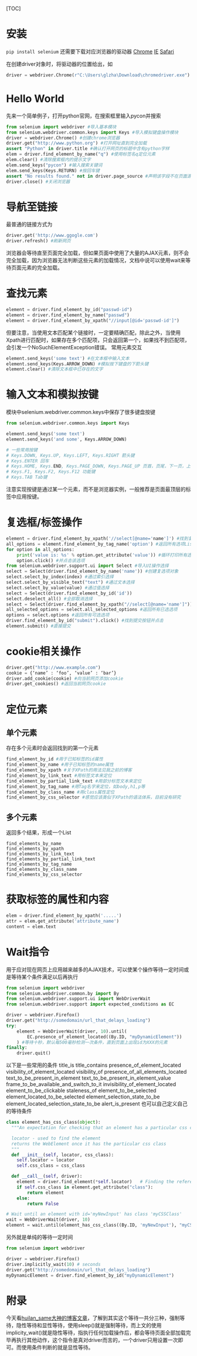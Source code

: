 [TOC]

# 安装
`pip install selenium`
还需要下载对应浏览器的驱动器
[Chrome](https://sites.google.com/chromium.org/driver/downloads) [IE](https://developer.microsoft.com/en-us/microsoft-edge/tools/webdriver/) [Safari](https://webkit.org/blog/6900/webdriver-support-in-safari-10/)

在创建driver对象时，将驱动器的位置给出，如

```python
driver = webdriver.Chrome(r"C:\Users\glzha\Download\chromedriver.exe")
```

# Hello World

先来一个简单例子，打开python官网，在搜索框里输入pycon并搜索
```python
from selenium import webdriver #导入基本模块
from selenium.webdriver.common.keys import Keys #导入模拟键盘操作模块
driver = webdriver.Chrome() #创建chrome浏览器
driver.get("http://www.python.org") #打开网址直到完全加载
assert "Python" in driver.title #确认打开网页的标题中含有python字样
elem = driver.find_element_by_name("q") #使用标签名q定位元素
elem.clear() #清除搜索框内的提示文字
elem.send_keys("pycon") #输入搜索关键词
elem.send_keys(Keys.RETURN) #按回车键
assert "No results found." not in driver.page_source #声明该字段不在页面源码中
driver.close() #关闭浏览器
```

# 导航至链接
最普通的链接方式为
```python
driver.get('http://www.ggogle.com')
driver.refresh() #刷新网页
```
浏览器会等待直至页面完全加载，但如果页面中使用了大量的AJAX元素，则不会完全加载，因为浏览器无法判断这些元素的加载情况，文档中说可以使用wait来等待页面元素的完全加载。

# 查找元素
```python
element = driver.find_element_by_id("passwd-id")
element = driver.find_element_by_name("passwd")
element = driver.find_element_by_xpath("//input[@id='passwd-id']")
```
但要注意，当使用文本匹配某个链接时，一定要精确匹配，除此之外，当使用Xpath进行匹配时，如果存在多个匹配项，只会返回第一个，如果找不到匹配项，会引发一个NoSuchElementException错误。
常用元素交互
```python
element.send_keys('some text') #在文本框中输入文本
element.send_keys(Keys.ARROW_DOWN) #模拟按下键盘的下箭头键
element.clear() #清除文本框中已存在的文字
```
# 输入文本和模拟按键

模块中selenium.webdriver.common.keys中保存了很多键盘按键

```python
from selenium.webdriver.common.keys import Keys

element.send_keys('some text')
element.send_keys('and some', Keys.ARROW_DOWN)

# 一些常用按键
# Keys.DOWN, Keys.UP, Keys.LEFT, Keys.RIGHT 箭头键
# Keys.ENTER 回车
# Keys.HOME, Keys.END, Keys.PAGE_DOWN, Keys.PAGE_UP 页首，页尾，下一页，上一页
# Keys.F1, Keys.F2, Keys.F12 功能键
# Keys.TAB Tab键
```

注意实现按键是通过某一个元素，而不是浏览器实例，一般推荐是页面最顶层的<html>标签中应用按键。

# 复选框/标签操作

```python
element = driver.find_element_by_xpath('//select[@name='name']') #找到复选项表单
all_options = element.find_element_by_tag_name('option') #返回所有选项List
for option in all_options:
    print('value is: %s' % option.get_attribute('value')) #循环打印所有选项值
    option.click() #并点击该选项
from selenium.webdriver.support.ui import Select #导入UI操作选择
select = Select(driver.find_element_by_name('name')) #创建复选项对象
select.select_by_index(index) #通过索引选择
select.select_by_visible_text("text") #通过文本选择
select.select_by_value(value) #通过值选择
select = Select(driver.find_element_by_id('id'))
select.deselect_all() #全部取消选择
select = Select(driver.find_element_by_xpath("//select[@name='name']"))
all_selected_options = select.all_selected_options #返回所有已选选项
options = select.options #返回所有可选选项
driver.find_element_by_id("submit").click() #找到提交按钮并点击
element.submit() #直接提交
```

# cookie相关操作
```python
driver.get("http://www.example.com")
cookie = {‘name’ : ‘foo’, ‘value’ : ‘bar’}
driver.add_cookie(cookie) #向当前网页添加cookie
driver.get_cookies() #返回当前网页cookie
```

# 定位元素
## 单个元素
存在多个元素时会返回找到的第一个元素
```python
find_element_by_id #用于已知标签的id属性
find_element_by_name #用于已知标签的name属性
find_element_by_xpath #关于XPath的用法见我之前的博客
find_element_by_link_text #用标签文本来定位
find_element_by_partial_link_text #用部分标签文本来定位
find_element_by_tag_name #用Tag名字来定位，如body,h1,p等
find_element_by_class_name #用class属性定位
find_element_by_css_selector #感觉应该类似于XPath的语法体系，目前没有研究
```
## 多个元素
返回多个结果，形成一个List
```
find_elements_by_name
find_elements_by_xpath
find_elements_by_link_text
find_elements_by_partial_link_text
find_elements_by_tag_name
find_elements_by_class_name
find_elements_by_css_selector
```

# 获取标签的属性和内容
```python
elem = driver.find_element_by_xpath('.....')
attr = elem.get_attribute('attribute_name')
content = elem.text
```

# Wait指令

用于应对现在网页上应用越来越多的AJAX技术，可以使某个操作等待一定时间或是等待某个条件满足以后再执行

```python
from selenium import webdriver
from selenium.webdriver.common.by import By
from selenium.webdriver.support.ui import WebDriverWait
from selenium.webdriver.support import expected_conditions as EC

driver = webdriver.Firefox()
driver.get("http://somedomain/url_that_delays_loading")
try:
    element = WebDriverWait(driver, 10).until(
        EC.presence_of_element_located((By.ID, "myDynamicElement"))
    ) #等待十秒，默认每500毫秒检测一次条件，直到页面上出现id为XXX的元素
finally:
    driver.quit()
```
以下是一些常用的条件
title_is
title_contains
presence_of_element_located
visibility_of_element_located
visibility_of
presence_of_all_elements_located
text_to_be_present_in_element
text_to_be_present_in_element_value
frame_to_be_available_and_switch_to_it
invisibility_of_element_located
element_to_be_clickable
staleness_of
element_to_be_selected
element_located_to_be_selected
element_selection_state_to_be
element_located_selection_state_to_be
alert_is_present
也可以自己定义自己的等待条件
```python
class element_has_css_class(object):
  """An expectation for checking that an element has a particular css class.

  locator - used to find the element
  returns the WebElement once it has the particular css class
  """
  def __init__(self, locator, css_class):
    self.locator = locator
    self.css_class = css_class

  def __call__(self, driver):
    element = driver.find_element(*self.locator)   # Finding the referenced element
    if self.css_class in element.get_attribute("class"):
        return element
    else:
        return False

# Wait until an element with id='myNewInput' has class 'myCSSClass'
wait = WebDriverWait(driver, 10)
element = wait.until(element_has_css_class((By.ID, 'myNewInput'), "myCSSClass"))
```
另外就是单纯的等待一定时间
```python
from selenium import webdriver

driver = webdriver.Firefox()
driver.implicitly_wait(10) # seconds
driver.get("http://somedomain/url_that_delays_loading")
myDynamicElement = driver.find_element_by_id("myDynamicElement")
```

# 附录

今天看[huilan_same大神的博客文章](https://blog.csdn.net/huilan_same/article/details/52544521)，了解到其实这个等待一共分三种，强制等待，隐性等待和显性等待，使用sleep()就是强制等待，而上文的使用implicity_wait()就是隐性等待，指执行任何加载操作后，都会等待页面全部加载完毕再执行其他动作，这个指令是真对driver而言的，一个driver只用设置一次即可。而使用条件判断的就是显性等待。